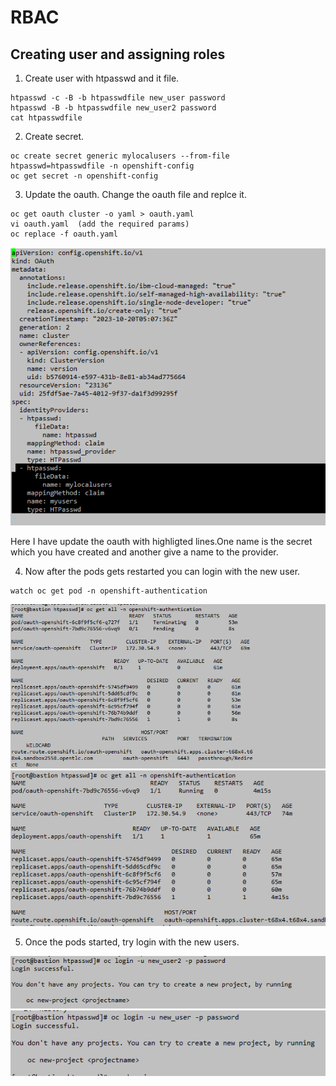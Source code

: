 # RBAC
## Creating user and assigning roles 

1. Create user with htpasswd and it file.
```
htpasswd -c -B -b htpasswdfile new_user password
htpasswd -B -b htpasswdfile new_user2 password
cat htpasswdfile
```

2. Create secret.

```
oc create secret generic mylocalusers --from-file htpasswd=htpasswdfile -n openshift-config
oc get secret -n openshift-config
```
3. Update the oauth. Change the oauth file and replce it.
```
oc get oauth cluster -o yaml > oauth.yaml
vi oauth.yaml  (add the required params)
oc replace -f oauth.yaml
```
![Alt text](../Images-all/image-12.png)

Here I have update the oauth with highligted lines.One name is the secret which you have created and another give a name to the provider.

4. Now after the pods gets restarted you can login with the new user.

```
watch oc get pod -n openshift-authentication
```

![Alt text](../Images-all/image-13.png)
![Alt text](../Images-all/image-14.png)

5. Once the pods started, try login with the new users.

![Alt text](../Images-all/image-15.png)
![Alt text](../Images-all/image-16.png)

